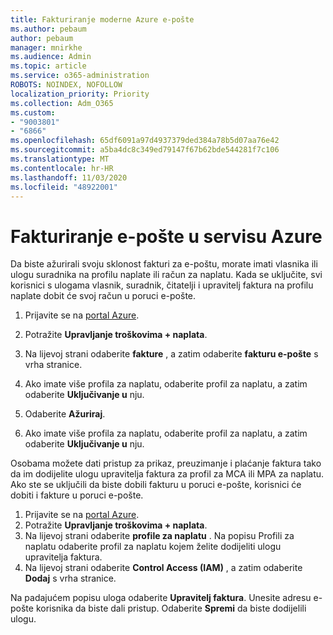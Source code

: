 ```yaml
---
title: Fakturiranje moderne Azure e-pošte
ms.author: pebaum
author: pebaum
manager: mnirkhe
ms.audience: Admin
ms.topic: article
ms.service: o365-administration
ROBOTS: NOINDEX, NOFOLLOW
localization_priority: Priority
ms.collection: Adm_O365
ms.custom:
- "9003801"
- "6866"
ms.openlocfilehash: 65df6091a97d4937379ded384a78b5d07aa76e42
ms.sourcegitcommit: a5ba4dc8c349ed79147f67b62bde544281f7c106
ms.translationtype: MT
ms.contentlocale: hr-HR
ms.lasthandoff: 11/03/2020
ms.locfileid: "48922001"
---
```

# <a name="email-invoicing-in-azure"></a>Fakturiranje e-pošte u servisu Azure

Da biste ažurirali svoju sklonost fakturi za e-poštu, morate imati vlasnika ili ulogu suradnika na profilu naplate ili račun za naplatu. Kada se uključite, svi korisnici s ulogama vlasnik, suradnik, čitatelji i upravitelj faktura na profilu naplate dobit će svoj račun u poruci e-pošte.

1. Prijavite se na [portal Azure](https://portal.azure.com/).
2. Potražite **Upravljanje troškovima + naplata**.
3. Na lijevoj strani odaberite **fakture** , a zatim odaberite **fakturu e-pošte** s vrha stranice.
4. Ako imate više profila za naplatu, odaberite profil za naplatu, a zatim odaberite **Uključivanje u** nju.

5. Odaberite **Ažuriraj**.
6. Ako imate više profila za naplatu, odaberite profil za naplatu, a zatim odaberite **Uključivanje u** nju.

Osobama možete dati pristup za prikaz, preuzimanje i plaćanje faktura tako da im dodijelite ulogu upravitelja faktura za profil za MCA ili MPA za naplatu. Ako ste se uključili da biste dobili fakturu u poruci e-pošte, korisnici će dobiti i fakture u poruci e-pošte.

1. Prijavite se na [portal Azure](https://portal.azure.com/).
2. Potražite **Upravljanje troškovima + naplata**.
3. Na lijevoj strani odaberite **profile za naplatu** . Na popisu Profili za naplatu odaberite profil za naplatu kojem želite dodijeliti ulogu upravitelja faktura.
4. Na lijevoj strani odaberite **Control Access (IAM)** , a zatim odaberite **Dodaj** s vrha stranice.

Na padajućem popisu uloga odaberite **Upravitelj faktura**. Unesite adresu e-pošte korisnika da biste dali pristup. Odaberite **Spremi** da biste dodijelili ulogu.
